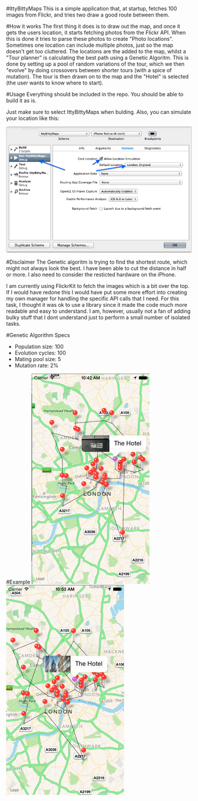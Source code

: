 #IttyBittyMaps
This is a simple application that, at startup, fetches 100 images from Flickr, and tries two draw a good route between them. 

#How it works
The first thing it does is to draw out the map, and once it gets the users location, it starts fetching photos from the Flickr API. When this is done it tries to parse these photos to create "Photo locations". Sometimes one location can include multiple photos, just so the map doesn't get too cluttered. 
The locations are the added to the map, whilst a "Tour planner" is calculating the best path using a Genetic Algoritm. This is done by setting up a pool of random variations of the tour, which we then "evolve" by doing crossovers between shorter tours (with a spice of mutation). The tour is then drawn on to the map and the "Hotel" is selected (the user wants to know where to start). 

#Usage
Everything should be included in the repo. You should be able to build it as is. 

Just make sure to select IttyBittyMaps when bulding. Also, you can simulate your location like this: 

![How to](howto.png "Howto")


#Disclaimer
The Genetic algoritm is trying to find the shortest route, which might not always look the best. I have been able to cut the distance in half or more. I also need to consider the resticted hardware on the iPhone. 

I am currently using FlickrKit to fetch the images which is a bit over the top. If I would have redone this I would have put some more effort into creating my own manager for handling the specific API calls that I need. For this task, I thought it was ok to use a library since it made the code much more readable and easy to understand. I am, however, usually not a fan of adding bulky stuff that I dont understand just to perform a small number of isolated tasks. 

#Genetic Algorithm Specs

* Population size: 100
* Evolution cycles: 100
* Mating pool size: 5
* Mutation rate: 2%

#Example
![An example](screenshot2.png "Example")
![An example](screenshot3.png "Example")

